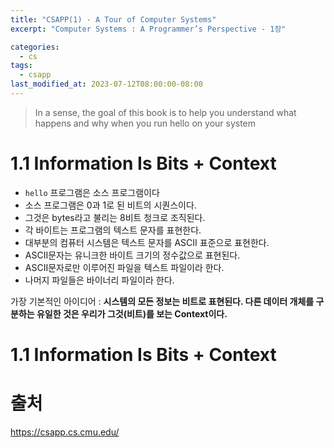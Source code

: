 ```yaml
---
title: "CSAPP(1) - A Tour of Computer Systems"
excerpt: "Computer Systems : A Programmer’s Perspective - 1장"

categories:
  - cs
tags:
  - csapp
last_modified_at: 2023-07-12T08:00:00-08:00
---
```


> In a sense, the goal of this
book is to help you understand what happens and why when you run hello on your system

# 1.1 Information Is Bits + Context
- `hello` 프로그램은 소스 프로그램이다
- 소스 프로그램은 0과 1로 된 비트의 시퀀스이다.
- 그것은 bytes라고 불리는 8비트 청크로 조직된다.
- 각 바이트는 프로그램의 텍스트 문자를 표현한다.
- 대부분의 컴퓨터 시스템은 텍스트 문자를 ASCII 표준으로 표현한다.
- ASCII문자는 유니크한 바이트 크기의 정수값으로 표현된다.
- ASCII문자로만 이루어진 파일을 텍스트 파일이라 한다.
- 나머지 파일들은 바이너리 파일이라 한다.

가장 기본적인 아이디어 : **시스템의 모든 정보는 비트로 표현된다. 다른 데이터 개체를 구분하는 유일한 것은 우리가 그것(비트)를 보는 Context이다.**

# 1.1 Information Is Bits + Context


# 출처
https://csapp.cs.cmu.edu/